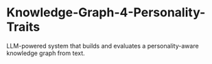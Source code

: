 # Knowledge-Graph-4-Personality-Traits
LLM-powered system that builds and evaluates a personality-aware knowledge graph from text.
